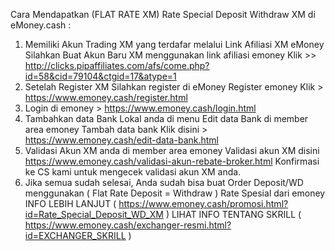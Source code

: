 Cara Mendapatkan (FLAT RATE XM) Rate Special Deposit Withdraw XM di eMoney.cash :


1. Memiliki Akun Trading XM yang terdafar melalui Link Afiliasi XM eMoney
Silahkan Buat Akun Baru XM menggunakan link afiliasi emoney 
Klik >> http://clicks.pipaffiliates.com/afs/come.php?id=58&cid=79104&ctgid=17&atype=1
2. Setelah Register XM Silahkan register di eMoney
Register emoney Klik > https://www.emoney.cash/register.html
3. Login di emoney > https://www.emoney.cash/login.html
4. Tambahkan data Bank Lokal anda di menu Edit data Bank di member area emoney 
Tambah data bank Klik disini > https://www.emoney.cash/edit-data-bank.html
5. Validasi Akun XM anda di member area emoney
Validasi akun XM disini https://www.emoney.cash/validasi-akun-rebate-broker.html 
Konfirmasi ke CS kami untuk mengecek validasi akun XM anda.
6. Jika semua sudah selesai, Anda sudah bisa buat Order Deposit/WD menggunakan ( Flat Rate Deposit = Withdraw ) Rate Spesial dari emoney
INFO LEBIH LANJUT ( https://www.emoney.cash/promosi.html?id=Rate_Special_Deposit_WD_XM )
LIHAT INFO TENTANG SKRILL ( https://www.emoney.cash/exchanger-resmi.html?id=EXCHANGER_SKRILL )
